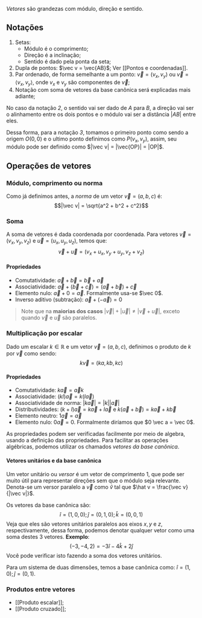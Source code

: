 *Vetores* são grandezas com módulo, direção e sentido.

## Notações
1. Setas:
	- Módulo é o comprimento;
	- Direção é a inclinação;
	- Sentido é dado pela ponta da seta;
2. Dupla de pontos: $\vec v = \vec{AB}$; Ver [[Pontos e coordenadas]].
3. Par ordenado, de forma semelhante a um ponto: $\vec v = (v_x, v_y)$ ou $\vec v = \langle v_x, v_y\rangle$, onde $v_x$ e $v_y$ são componentes de $\vec v$;
4. Notação com soma de vetores da base canônica será explicadas mais adiante;

No caso da notação *2*, o sentido vai ser dado de $A$ para $B$, a  direção vai ser o alinhamento entre os dois pontos e o módulo vai ser a distância $|AB|$ entre eles.

Dessa forma, para a notação *3*, tomamos o primeiro ponto como sendo a origem $O(0,0)$ e o ultimo ponto definimos como $P(v_x, v_y)$, assim, seu módulo pode ser definido como $|\vec v| = |\vec{OP}| = |OP|$.

## Operações de vetores
### Módulo, comprimento ou norma
Como já definimos antes, a *norma* de um vetor $\vec v = (a, b, c)$ é:
$$|\vec v| = \sqrt{a^2 + b^2 + c^2}$$
### Soma
A soma de vetores é dada coordenada por coordenada. Para vetores $\vec v = (v_x, v_y, v_z)$ e $\vec u = (u_x, u_y, u_z)$, temos que:
$$\vec v + \vec u = (v_x + u_x, v_y + u_y, v_z + v_z)$$

#### Propriedades
- Comutatividade: $\vec a + \vec b = \vec b + \vec a$
- Associatividade: $\vec a + (\vec b + \vec c) = (\vec a + \vec b) + \vec c$
- Elemento nulo: $\vec a + 0 = \vec a$. Formalmente usa-se $\vec 0$.
- Inverso aditivo (subtração): $\vec a + (-\vec a) = 0$
> Note que na **maiorias dos casos** $|\vec v| + |\vec u| \ne |\vec v + \vec u|$, exceto quando $\vec v$ e $\vec u$ são paralelos.

### Multiplicação por escalar
Dado um escalar $k \in \mathbb R$ e um vetor $\vec v = (a,b,c)$, definimos o produto de $k$ por $\vec v$ como sendo:
$$k \vec v = (ka, kb, kc)$$
#### Propriedades
- Comutatividade: $k\vec a = \vec a k$
- Associatividade: $(k l)\vec a = k (l\vec a)$
- Associatividade de norma: $|k \vec a| = |k||\vec a|$
- Distributividades: $(k + l)\vec a = k \vec a + l \vec a$ e $k(\vec a + \vec b) = k \vec a + k \vec b$
- Elemento neutro: $1 \vec a = \vec a$
- Elemento nulo: $0 \vec a = 0$. Formalmente diríamos que $0 \vec a = \vec 0$.

As propriedades podem ser verificadas facilmente por meio de algebra, usando a definição das propriedades. Para facilitar as operações algébricas, podemos utilizar os chamados *vetores da base canônica*.

#### Vetores unitários e da base canônica
Um vetor unitário ou *versor* é um vetor de comprimento $1$, que pode ser muito útil para representar direções sem que o módulo seja relevante. Denota-se um versor paralelo a $\vec v$ como $\hat v$ tal que $\hat v = \frac{\vec v}{|\vec v|}$.

Os vetores da base canônica são:
$$\hat i = (1,0,0); \hat j = (0,1,0); \hat k = (0,0,1)$$
Veja que eles são vetores unitários paralelos aos eixos $x, y$ e $z$, respectivamente, dessa forma, podemos denotar qualquer vetor como uma soma destes 3 vetores.
**Exemplo**:
$$(-3, -4, 2) = -3 \hat i -4 \hat k +2 \hat j$$
Você pode verificar isto fazendo a soma dos vetores unitários.

Para um sistema de duas dimensões, temos a base canônica como: $\hat i = (1,0); \hat j = (0,1)$.

### Produtos entre vetores
- [[Produto escalar]];
- [[Produto cruzado]];